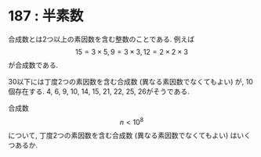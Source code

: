 # 187 : 半素数

合成数とは2つ以上の素因数を含む整数のことである. 例えば$$15 = 3 × 5, 9 = 3 × 3, 12 = 2 × 2 × 3$$が合成数である.

30以下には丁度2つの素因数を含む合成数 (異なる素因数でなくてもよい) が, 10個存在する. 4, 6, 9, 10, 14, 15, 21, 22, 25, 26がそうである.

合成数$$n < 10^8$$について, 丁度2つの素因数を含む合成数 (異なる素因数でなくてもよい) はいくつあるか.
